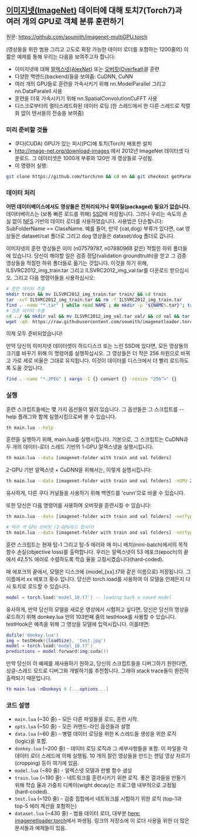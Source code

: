 ## [이미지넷(ImageNet)](http://image-net.org/download-images) 데이터에 대해 토치7(Torch7)과 여러 개의 GPU로 객체 분류 훈련하기

원문: https://github.com/soumith/imagenet-multiGPU.torch

(영상들을 위한 범용 그리고 고도로 확장 가능한 데이터 로더를 포함하는 1200줄의) 이 짧은 예제를 통해 우리는 다음을 보여주고자 합니다:
- 이미지넷에 대해 [알렉스넷(AlexNet)](http://papers.nips.cc/paper/4824-imagenet-classification-with-deep-convolutional-neural-networks) 또는 [오버핏(Overfeat)](http://arxiv.org/abs/1312.6229)을 훈련
- 다양한 백엔드(backend)들을 보여줌: CuDNN, CuNN
- 여러 개의 GPU들로 훈련을 가속시키기 위해 nn.ModelParallel 그리고 nn.DataParalell 사용
- 훈련을 더욱 가속시키기 위해 nn.SpatialConvolutionCuFFT 사용
- 디스크로부터의 멀티스레드화된 데이터 로딩 (한 스레드에서 한 다른 스레드로 직렬화 없이 텐서들의 전송을 보여줌)

### 미리 준비할 것들
- 쿠다(CUDA) GPU가 있는 피시(PC)에 토치(Torch) 배포판 설치
- http://image-net.org/download-images 에서 2012년 ImageNet 데이터셋 다운로드. 그 데이터셋은 1000개 부류와 120만 개 영상들로 구성됨.
- 이 명령어 실행:
```bash
git clone https://github.com/torch/nn && cd nn && git checkout getParamsByDevice && luarocks make rocks/nn-scm-1.rockspec
```

### 데이터 처리
**어떤 데이터베이스에서도 영상들은 전처리되거나 묶여질(packaged) 필요가 없습니다.** 데이터베이스는 (보통 빠른 로드를 위해) [SSD](http://ko.wikipedia.org/wiki/%EC%86%94%EB%A6%AC%EB%93%9C_%EC%8A%A4%ED%85%8C%EC%9D%B4%ED%8A%B8_%EB%93%9C%EB%9D%BC%EC%9D%B4%EB%B8%8C)에 저장됩니다. 그러나 우리는 속도의 손실 없이 [NFS](http://ko.wikipedia.org/wiki/%EB%84%A4%ED%8A%B8%EC%9B%8C%ED%81%AC_%ED%8C%8C%EC%9D%BC_%EC%8B%9C%EC%8A%A4%ED%85%9C) 기반의 데이터 로더를 사용하였습니다. 사용법은 단순합니다: SubFolderName == ClassName. 예를 들어, 만약 {cat,dog} 부류가 있다면, cat 영상들은 dataset/cat 폴더로 그리고 dog 영상들은 dataset/dog 폴더로 갑니다.

이미지넷의 훈련 영상들은 이미 (n07579787, n07880968 같은) 적절한 하위 폴더들에 있습니다. 당신이 해야할 일은 검증 정답(validation groundtruth)을 얻고 그 검증 영상들을 적절한 하위 폴더들로 옮기는 것입니다. 이것을 하기 위해, ILSVRC2012_img_train.tar 그리고 ILSVRC2012_img_val.tar를 다운로드 받으십시오. 그리고 다음 명령어들을 사용하십시오:

```bash
# 훈련 데이터 추출
mkdir train && mv ILSVRC2012_img_train.tar train/ && cd train
tar -xvf ILSVRC2012_img_train.tar && rm -f ILSVRC2012_img_train.tar
find . -name "*.tar" | while read NAME ; do mkdir -p "${NAME%.tar}"; tar -xvf "${NAME}" -C "${NAME%.tar}"; rm -f "${NAME}"; done
# 검증 데이터 추출
cd ../ && mkdir val && mv ILSVRC2012_img_val.tar val/ && cd val && tar -xvf ILSVRC2012_img_val.tar
wget -qO- https://raw.githubusercontent.com/soumith/imagenetloader.torch/master/valprep.sh | bash
```

이제 모두 준비되었습니다!

만약 당신의 이미지넷 데이터셋이 하드디스크 또는 느린 SSD에 있다면, 모든 영상들의 크기를 바꾸기 위해 이 명령어를 실행하십시오. 그 영상들은 더 작은 256 차원으로 바뀌고 가로 세로 비율은 그대로 유지됩니다. 이것이 데이터를 디스크에서 더 빨리 로드하도록 도울 것입니다.

```bash
find . -name "*.JPEG" | xargs -I {} convert {} -resize "256^>" {}
```

### 실행
훈련 스크립트들에는 몇 가지 옵션들이 딸려 있습니다. 그 옵션들은 그 스크립트를 --help 플래그와 함께 실행시킴으로써 볼 수 있습니다. 
```bash
th main.lua --help
```

훈련을 실행하기 위해, main.lua를 실행시킵니다.
기본으로, 그 스크립트는 CuDNN과 두 개의 데이터-로더 스레드 기반의 1-GPU 알렉스넷을 실행시킵니다.
```bash
th main.lua --data [imagenet-folder with train and val folders]
```

2-GPU 기반 알렉스넷 + CuDNN을 위해서는, 이렇게 실행시킵니다:
```bash
th main.lua --data [imagenet-folder with train and val folders] -nGPU 2 -backend cudnn -netType alexnet
```
유사하게, 다른 쿠다 커널들을 사용하기 위해 백엔드를 'cunn'으로 바꿀 수 있습니다. 

또한 당신은 다음 명령어를 사용하여 오버핏을 훈련시킬 수 있습니다:
```bash
th main.lua --data [imagenet-folder with train and val folders] -netType overfeat

# 여러 개 GPU 오버핏 (2-GPU라고 합시다)
th main.lua --data [imagenet-folder with train and val folders] -netType overfeat -nGPU 2
```

훈련 스크립트는 현재 탑-1 그리고 탑-5 에러와 매 미니 배치(mini-batch)에서의 목적 함수 손실(objective loss)를 출력합니다.
우리는 알렉스넷이 53 에포크(epoch)의 끝에서 42.5% 에러로 수렴하도록 학습 율을 고정시켰습니다(hard-coded).

매 에포크의 끝에서, 모델은 디스크에 (model_[xx].t7와 같은 이름으로) 저장됩니다. 그 이름에서 xx 에포크 횟수 입니다.
당신은 torch.load를 사용하여 이 모델을 언제든지 다시 토치로 로드할 수 있습니다.
```lua
model = torch.load('model_10.t7') -- loading back a saved model
```

유사하게, 만약 당신의 모델을 새로운 영상에서 시험하고 싶다면, 당신은 당신의 영상을 로드하기 위해 donkey.lua 안의 103번째 줄의 testHook를 사용할 수 있습니다. testHook은 예측을 위해 그 영상을 모델에 입력시킵니다. 이를테면:
```lua
dofile('donkey.lua')
img = testHook({loadSize}, 'test.jpg')
model = torch.load('model_10.t7')
predictions = model:forward(img:cuda())
```

만약 당신이 이 예제를 재사용하기 원하고, 당신의 스크립트들을 디버그하기 원한다면, 싱글-스레드 모드로 디버그와 개발하기를 추천합니다. 그래야 stack trace들이 완전히 출력되기 때문입니다.
```lua
th main.lua -nDonkeys 0 [...options...]
```

### 코드 설명
- `main.lua` (~30 줄) - 모든 다른 파일들을 로드, 훈련 시작.
- `opts.lua` (~50 줄) - 모든 커맨드-라인 옵션들과 설명
- `data.lua` (~60 줄) - 병렬 데이터 로딩을 위한 K 스레드들 생성을 위한 로직(logic)을 포함.
- `donkey.lua` (~200 줄) - 데이터 로딩 로직과 그 세부사항들을 포함. 이 파일을 각 데이터 로더 스레드에 의해 실행됨. 10 개의 잘린 영상들을 만드는 랜덤 영상 자르기(cropping) 등이 여기에 있음.
- `model.lua` (~80 줄) - 알렉스넷 모델과 판별 함수 생성
- `train.lua` (~190 줄) - 네트워크를 훈련시키기 위한 로직. 좋은 결과들을 만들기 위해 학습 율과 가중치 디케이(wight decay)는 프로그램 내부적으로 고정됨(hard-coded).
- `test.lua` (~120 줄) - 검증 집합에서 네트워크를 시험하기 위한 로직 (top-1과 top-5 에러 계산을 포함하는)
- `dataset.lua` (~430 줄) - 범용 데이터 로더, 대부분 [here: imagenetloader.torch](https://github.com/soumith/imagenetloader.torch)에서 파생됨. 링크의 저장소에 이 로더 사용을 위한 더 많은 문서들과 예제들이 있음.
